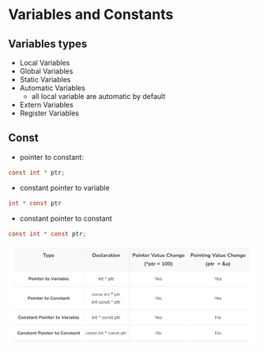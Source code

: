 # Variables and Constants
## Variables types
- Local Variables
- Global Variables
- Static Variables
- Automatic Variables
    - all local variable are automatic by default
- Extern Variables
- Register Variables

## Const
- pointer to constant: 
```c
const int * ptr;
```
- constant pointer to variable
```c
int * const ptr
```
- constant pointer to constant
```c
const int * const ptr;
```
![img](./img.png)